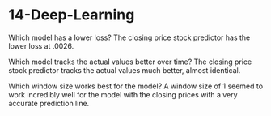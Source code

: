# 14-Deep-Learning
Which model has a lower loss?
The closing price stock predictor has the lower loss at .0026.

Which model tracks the actual values better over time?
The closing price stock predictor tracks the actual values much better, almost identical.

Which window size works best for the model?
A window size of 1 seemed to work incredibly well for the model with the closing prices with a very accurate prediction line.